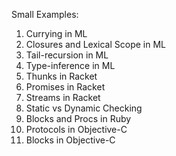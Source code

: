 Small Examples:

1. Currying in ML
2. Closures and Lexical Scope in ML
3. Tail-recursion in ML
4. Type-inference in ML
5. Thunks in Racket
6. Promises in Racket
7. Streams in Racket
8. Static vs Dynamic Checking
9. Blocks and Procs in Ruby
10. Protocols in Objective-C
11. Blocks in Objective-C
